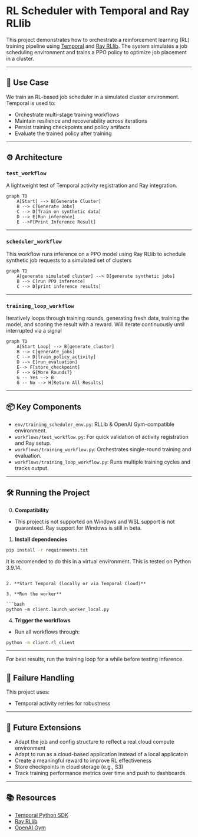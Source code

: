 # RL Scheduler with Temporal and Ray RLlib

This project demonstrates how to orchestrate a reinforcement learning (RL) training pipeline using [Temporal](https://temporal.io/) and [Ray RLlib](https://docs.ray.io/en/latest/rllib/index.html). The system simulates a job scheduling environment and trains a PPO policy to optimize job placement in a cluster.

---

## 🧠 Use Case

We train an RL-based job scheduler in a simulated cluster environment. Temporal is used to:

- Orchestrate multi-stage training workflows
- Maintain resilience and recoverability across iterations
- Persist training checkpoints and policy artifacts
- Evaluate the trained policy after training

---

## ⚙️ Architecture

### `test_workflow`

A lightweight test of Temporal activity registration and Ray integration.

```mermaid
graph TD
    A[Start] --> B[Generate Cluster]
    B --> C[Generate Jobs]
    C --> D[Train on synthetic data]
    D --> E[Run inference]
    E -->F[Print Inference Result]
```

---

### `scheduler_workflow`

This workflow runs inference on a PPO model using Ray RLlib to schedule synthetic job requests to a simulated set of clusters

```mermaid
graph TD
    A[generate simulated cluster] --> B[generate synthetic jobs]
    B --> C[run PPO inference]
    C --> D[print inference results]
```

---

### `training_loop_workflow`

Iteratively loops through training rounds, generating fresh data, training the model, and scoring the result with a reward. Will iterate continuously until interrupted via a signal

```mermaid
graph TD
    A[Start Loop] --> B[generate_cluster]
    B --> C[generate_jobs]
    C --> D[train_policy_activity]
    D --> E[run_evaluation]
    E--> F[store_checkpoint]
    F --> G{More Rounds?}
    G -- Yes --> B
    G -- No --> H[Return All Results]
```

---

## 📦 Key Components
- `env/training_scheduler_env.py`: RLLib & OpenAI Gym-compatible environment.
- `workflows/test_workflow.py`: For quick validation of activity registration and Ray setup.
- `workflows/training_workflow.py`: Orchestrates single-round training and evaluation.
- `workflows/training_loop_workflow.py`: Runs multiple training cycles and tracks output.

---

## 🛠 Running the Project

0. **Compatibility**
- This project is not supported on Windows and WSL support is not guaranteed. Ray support for Windows is still in beta. 

1. **Install dependencies**

```bash
pip install -r requirements.txt
```
It is recomended to do this in a virtual environment. This is tested on Python 3.9.14. 
```

2. **Start Temporal (locally or via Temporal Cloud)**

3. **Run the worker**

```bash
python -m client.launch_worker_local.py
```

4. **Trigger the workflows**

- Run all workflows through:

```bash
python -m client.rl_client
```

---

For best results, run the training loop for a while before testing inference. 

## 🔁 Failure Handling

This project uses:
- Temporal activity retries for robustness

---

## 🧭 Future Extensions

- Adapt the job and config structure to reflect a real cloud compute environment
- Adapt to run as a cloud-based application instead of a local applicatoin
- Create a meaningful reward to improve RL effectiveness
- Store checkpoints in cloud storage (e.g., S3)
- Track training performance metrics over time and push to dashboards
---

## 📚 Resources

- [Temporal Python SDK](https://docs.temporal.io/)
- [Ray RLlib](https://docs.ray.io/en/latest/rllib/index.html)
- [OpenAI Gym](https://www.gymlibrary.dev/)
